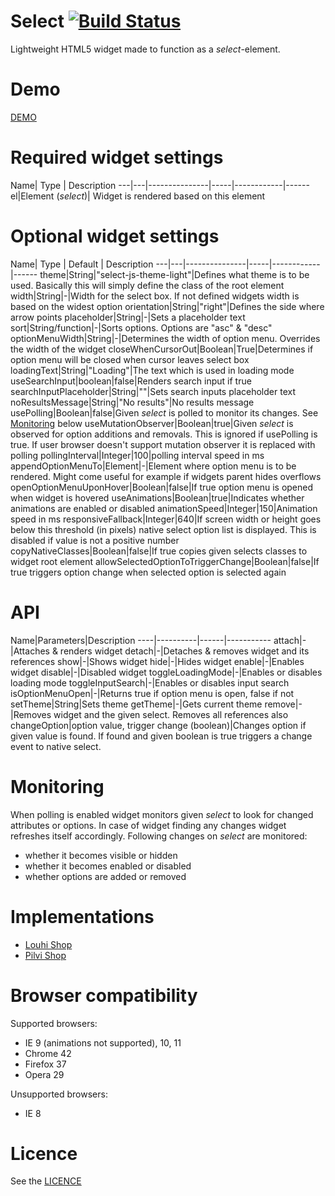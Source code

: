Select [![Build Status](https://travis-ci.org/janikoskela/Select.svg?branch=master)](https://travis-ci.org/janikoskela/Select)
===============
Lightweight HTML5 widget made to function as a <i>select</i>-element.

Demo
==============
<a href="http://janikoskela.github.io/Select">DEMO</a>

Required widget settings
===============
Name| Type | Description
---|---|---------------|-----|------------|------
el|Element (<i>select</i>)| Widget is rendered based on this element

Optional widget settings
===============
Name| Type | Default | Description
---|---|---------------|-----|------------|------
theme|String|"select-js-theme-light"|Defines what theme is to be used. Basically this will simply define the class of the root element
width|String|-|Width for the select box. If not defined widgets width is based on the widest option
orientation|String|"right"|Defines the side where arrow points
placeholder|String|-|Sets a placeholder text
sort|String/function|-|Sorts options. Options are "asc" & "desc"
optionMenuWidth|String|-|Determines the width of option menu. Overrides the width of the widget
closeWhenCursorOut|Boolean|True|Determines if option menu will be closed when cursor leaves select box
loadingText|String|"Loading"|The text which is used in loading mode
useSearchInput|boolean|false|Renders search input if true
searchInputPlaceholder|String|""|Sets search inputs placeholder text
noResultsMessage|String|"No results"|No results message
usePolling|Boolean|false|Given <i>select</i> is polled to monitor its changes. See <a href="#monitoring">Monitoring</a> below
useMutationObserver|Boolean|true|Given <i>select</i> is observed for option additions and removals. This is ignored if usePolling is true. If user browser doesn't support mutation observer it is replaced with polling
pollingInterval|Integer|100|polling interval speed in ms
appendOptionMenuTo|Element|-|Element where option menu is to be rendered. Might come useful for example if widgets parent hides overflows
openOptionMenuUponHover|Boolean|false|If true option menu is opened when widget is hovered
useAnimations|Boolean|true|Indicates whether animations are enabled or disabled
animationSpeed|Integer|150|Animation speed in ms
responsiveFallback|Integer|640|If screen width or height goes below this threshold (in pixels) native select option list is displayed. This is disabled if value is not a positive number
copyNativeClasses|Boolean|false|If true copies given selects classes to widget root element
allowSelectedOptionToTriggerChange|Boolean|false|If true triggers option change when selected option is selected again

API
===============
Name|Parameters|Description
----|----------|------|-----------
attach|-|Attaches & renders widget
detach|-|Detaches & removes widget and its references
show|-|Shows widget
hide|-|Hides widget
enable|-|Enables widget
disable|-|Disabled widget
toggleLoadingMode|-|Enables or disables loading mode
toggleInputSearch|-|Enables or disables input search
isOptionMenuOpen|-|Returns true if option menu is open, false if not
setTheme|String|Sets theme
getTheme|-|Gets current theme
remove|-|Removes widget and the given select. Removes all references also
changeOption|option value, trigger change (boolean)|Changes option if given value is found. If found and given boolean is true triggers a change event to native select.

Monitoring
===============
When polling is enabled widget monitors given <i>select</i> to look for changed attributes or options. In case of widget finding any changes widget refreshes itself accordingly. Following changes on <i>select</i> are monitored:
 - whether it becomes visible or hidden
 - whether it becomes enabled or disabled
 - whether options are added or removed

Implementations
===============
 - <a href="https://kauppa.louhi.fi">Louhi Shop</a>
 - <a href="https://shop.pilvi.com">Pilvi Shop</a>

Browser compatibility
===============
Supported browsers:
 - IE 9 (animations not supported), 10, 11
 - Chrome 42
 - Firefox 37
 - Opera 29

Unsupported browsers:
 - IE 8

Licence
=============
See the <a href="https://github.com/janikoskela/SimpleSelectBox/blob/master/LICENSE">LICENCE</a>
